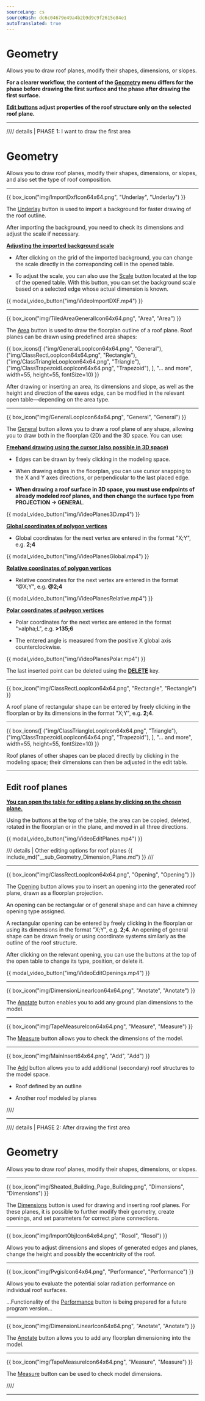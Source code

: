 ```yaml
---
sourceLang: cs
sourceHash: dc6c04679e49a4b2b9d9c9f2615e84e1
autoTranslated: true
---
```


# Geometry
<p>
Allows you to draw roof planes, modify their shapes, dimensions, or slopes.
</p>

<p><b>For a clearer workflow, the content of the <u>Geometry</u> menu differs for the phase before drawing the first surface and the phase after drawing the first surface.</b></p>

<p>
<b><u>Edit buttons</u> adjust properties of the roof structure only on the selected roof plane.</b>
</p>

<hr class="main">

//// details | PHASE 1: I want to draw the first area

# Geometry
<p>
Allows you to draw roof planes, modify their shapes, dimensions, or slopes, and also set the type of roof composition.
</p>

<hr class="main">
{{ box_icon("img/ImportDxfIcon64x64.png", "Underlay", "Underlay") }}

<p>The <u>Underlay</u> button is used to import a background for faster drawing of the roof outline.</p> 

<p>After importing the background, you need to check its dimensions and adjust the scale if necessary.</p>

<p><b><u>Adjusting the imported background scale</u></b></p>

<ul>
<p><li>
After clicking on the grid of the imported background, you can change the scale directly in the corresponding cell in the opened table. 
</li></p>

<p><li>
To adjust the scale, you can also use the <u>Scale</u> button located at the top of the opened table. With this button, you can set the background scale based on a selected edge whose actual dimension is known.
</li></p>
</ul>

{{ modal_video_button("img/VideoImportDXF.mp4") }}

<hr class="main">

{{ box_icon("img/TiledAreaGeneralIcon64x64.png", "Area", "Area") }}

<p>
The <u>Area</u> button is used to draw the floorplan outline of a roof plane. Roof planes can be drawn using predefined area shapes:
</p>

{{ box_icons([
  ("img/GeneralLoopIcon64x64.png", "General"),
  ("img/ClassRectLoopIcon64x64.png", "Rectangle"),
  ("img/ClassTriangleLoopIcon64x64.png", "Triangle"),
  ("img/ClassTrapezoidLoopIcon64x64.png", "Trapezoid"),
], "... and more", width=55, height=55, fontSize=10) }}

<p>
After drawing or inserting an area, its dimensions and slope, as well as the height and direction of the eaves edge, can be modified in the relevant open table—depending on the area type.
</p>

<hr>

{{ box_icon("img/GeneralLoopIcon64x64.png", "General", "General") }}

  <p>The <u>General</u> button allows you to draw a roof plane of any shape, allowing you to draw both in the floorplan (2D) and the 3D space. You can use:</p>

  <p><b><u>Freehand drawing using the cursor (also possible in 3D space)</u></b></p>
  <ul>
    <li><p>Edges can be drawn by freely clicking in the modeling space.</p></li>
    <li><p>When drawing edges in the floorplan, you can use cursor snapping to the X and Y axes directions, or perpendicular to the last placed edge.</p></li>
    <li><p><b>When drawing a roof surface in 3D space, you must use endpoints of already modeled roof planes, and then change the surface type from PROJECTION -> GENERAL</b>.</p></li>
  </ul>

{{ modal_video_button("img/VideoPlanes3D.mp4") }}

  <p><b><u>Global coordinates of polygon vertices</u></b></p>
  <ul>
    <li><p>Global coordinates for the next vertex are entered in the format "X;Y", e.g. <b>2;4</b></p></li>
  </ul>

{{ modal_video_button("img/VideoPlanesGlobal.mp4") }}

  <p><b><u>Relative coordinates of polygon vertices</u></b></p>
  <ul>
    <li><p>Relative coordinates for the next vertex are entered in the format "@X;Y", e.g. <b>@2;4</b></p></li>
  </ul>

{{ modal_video_button("img/VideoPlanesRelative.mp4") }}

  <p><b><u>Polar coordinates of polygon vertices</u></b></p>
  <ul>
    <li><p>Polar coordinates for the next vertex are entered in the format "&gt;alpha;L", e.g. <b>&gt;135;6</b></p></li>
    <li><p>The entered angle is measured from the positive X global axis counterclockwise.</p></li>
  </ul>

{{ modal_video_button("img/VideoPlanesPolar.mp4") }}

  <p>The last inserted point can be deleted using the <b><u>DELETE</u></b> key.</p>

<hr>

{{ box_icon("img/ClassRectLoopIcon64x64.png", "Rectangle", "Rectangle") }}

<p>
A roof plane of rectangular shape can be entered by freely clicking in the floorplan or by its dimensions in the format "X;Y", e.g. <b>2;4</b>.
</p>

<hr>

{{ box_icons([
  ("img/ClassTriangleLoopIcon64x64.png", "Triangle"),
  ("img/ClassTrapezoidLoopIcon64x64.png", "Trapezoid"),
], "... and more", width=55, height=55, fontSize=10) }}

<p>
Roof planes of other shapes can be placed directly by clicking in the modeling space; their dimensions can then be adjusted in the edit table.
</p>

<hr class="main">

<h2>Edit roof planes</h2>

<p><b><u>You can open the table for editing a plane by clicking on the chosen plane.</u></b></p>

<p>
Using the buttons at the top of the table, the area can be copied, deleted, rotated in the floorplan or in the plane, and moved in all three directions.
</p>

{{ modal_video_button("img/VideoEditPlanes.mp4") }}

/// details | Other editing options for roof planes
{{ include_md("__sub_Geometry_Dimension_Plane.md") }}
///

<hr class="main">

{{ box_icon("img/ClassRectLoopIcon64x64.png", "Opening", "Opening") }}

<p>
The <u>Opening</u> button allows you to insert an opening into the generated roof plane, drawn as a floorplan projection.
</p>

<p>
An opening can be rectangular or of general shape and can have a chimney opening type assigned.
</p>

<p>
A rectangular opening can be entered by freely clicking in the floorplan or using its dimensions in the format "X;Y", e.g. <b>2;4</b>. An opening of general shape can be drawn freely or using coordinate systems similarly as the outline of the roof structure.
</p>

<p>
After clicking on the relevant opening, you can use the buttons at the top of the open table to change its type, position, or delete it.
</p>

{{ modal_video_button("img/VideoEditOpenings.mp4") }}

<hr class="main">

{{ box_icon("img/DimensionLinearIcon64x64.png", "Anotate", "Anotate") }}

<p>The <u>Anotate</u> button enables you to add any ground plan dimensions to the model.</p>

<hr class="main">

{{ box_icon("img/TapeMeasureIcon64x64.png", "Measure", "Measure") }}

<p>
<p>The <u>Measure</u> button allows you to check the dimensions of the model.</p>
</p>

<hr class="main">

{{ box_icon("img/MainInsert64x64.png", "Add", "Add") }}

<p>
The <u>Add</u> button allows you to add additional (secondary) roof structures to the model space.
</p>

<ul>
  <li>
    <p>Roof defined by an outline</p>
  </li>
  <li>
    <p>Another roof modeled by planes</p>
  </li>
</ul>

////

<hr class="main">

//// details | PHASE 2: After drawing the first area
  
# Geometry

<p>
Allows you to draw roof planes, modify their shapes, dimensions, or slopes.
</p>

<hr class="main">

{{ box_icon("img/Sheated_Building_Page_Building.png", "Dimensions", "Dimensions") }}

<p>
The <u>Dimensions</u> button is used for drawing and inserting roof planes. For these planes, it is possible to further modify their geometry, create openings, and set parameters for correct plane connections.
</p>

<hr class="main">

<!--{{ box_icon("img/RoofSketchIcon64x64.png", "Roof", "Roof") }}

The <u>Roof</u> button allows you to set the type of roof composition. The type of covering and dimensions of the secondary roof structure can be changed with the <u>Sheathing</u> button.

<hr class="main">-->

{{ box_icon("img/ImportObjIcon64x64.png", "Rosol", "Rosol") }}

<p>
Allows you to adjust dimensions and slopes of generated edges and planes, change the height and possibly the eccentricity of the roof.
</p>

<hr class="main">

{{ box_icon("img/PvgisIcon64x64.png", "Performance", "Performance") }}

<p>
Allows you to evaluate the potential solar radiation performance on individual roof surfaces.
</p>

<p>
...Functionality of the <u>Performance</u> button is being prepared for a future program version...
</p>

<hr class="main">

{{ box_icon("img/DimensionLinearIcon64x64.png", "Anotate", "Anotate") }}

<p>
The <u>Anotate</u> button allows you to add any floorplan dimensioning into the model.
</p>

<hr class="main">

{{ box_icon("img/TapeMeasureIcon64x64.png", "Measure", "Measure") }}

<p>
The <u>Measure</u> button can be used to check model dimensions.
</p>

////

<hr class="main">

<!-- product: HiStruct Roofs -->